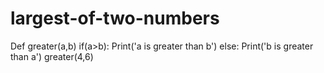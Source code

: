 # largest-of-two-numbers
Def greater(a,b)
    if(a>b):
        Print('a is greater than b')
    else:
        Print('b is greater than a')
greater(4,6)
